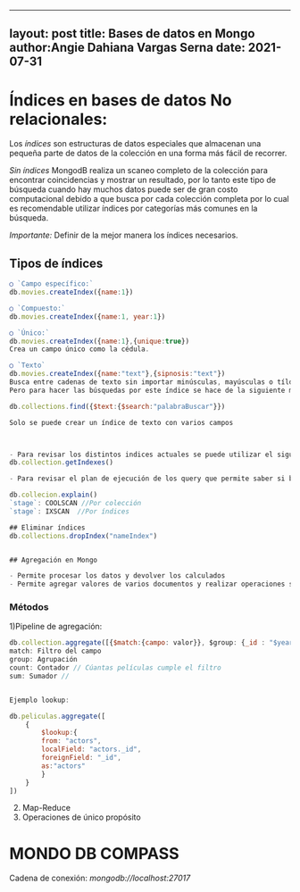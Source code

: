 
---
layout: post
title: Bases de datos en Mongo
author:Angie Dahiana Vargas Serna
date: 2021-07-31
---
# Índices en bases de datos No relacionales:

Los *índices* son estructuras de datos especiales que almacenan una pequeña parte de datos de la colección en una forma más fácil de recorrer. 

*Sin índices* MongodB realiza un scaneo completo de la colección para encontrar coincidencias y mostrar un resultado, por lo tanto este tipo de búsqueda cuando hay muchos datos puede ser de gran costo computacional debido a que busca por cada colección completa por lo cual es recomendable utilizar índices por categorías más comunes en la búsqueda. 

*Importante:* Definir de la mejor manera los índices necesarios.

## Tipos de índices


```js
○ `Campo específico:`
db.movies.createIndex({name:1})

○ `Compuesto:`
db.movies.createIndex({name:1, year:1})

○ `Único:`
db.movies.createIndex({name:1},{unique:true})
Crea un campo único como la cédula.

○ `Texto`
db.movies.createIndex({name:"text"},{sipnosis:"text"})
Busca entre cadenas de texto sin importar minúsculas, mayúsculas o tíldes.
Pero para hacer las búsquedas por este índice se hace de la siguiente manera:

db.collections.find({$text:{$search:"palabraBuscar"}})

Solo se puede crear un índice de texto con varios campos 



- Para revisar los distintos indices actuales se puede utilizar el siguiente comando:
db.collection.getIndexes()

- Para revisar el plan de ejecución de los query que permite saber si busca los datos por scaneo de toda la colleción o por scaneo de index

db.collecion.explain()
`stage`: COOLSCAN //Por colección
`stage`: IXSCAN  //Por índices

## Eliminar índices
db.collections.dropIndex("nameIndex")


## Agregación en Mongo

- Permite procesar los datos y devolver los calculados
- Permite agregar valores de varios documentos y realizar operaciones sobre los datos agrupados
```

### Métodos 

1)Pipeline de agregación:
```js 
db.collection.aggregate([{$match:{campo: valor}}, $group: {_id : "$year", numeroPeliculas:{$count:{}}} ])
match: Filtro del campo
group: Agrupación 
count: Contador // Cúantas películas cumple el filtro
sum: Sumador // 


Ejemplo lookup:

db.peliculas.aggregate([
    {
        $lookup:{  
        from: "actors",
        localField: "actors._id",
        foreignField: "_id",
        as:"actors"
        }
    }
])

```

2) Map-Reduce
3) Operaciones de único propósito



# MONDO DB COMPASS
Cadena de conexión:
*mongodb://localhost:27017*
